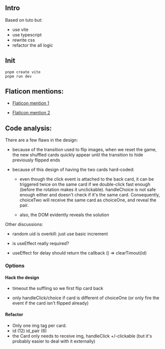 ## Intro

Based on tuto but:

- use vite
- use typescript
- rewrite css
- refactor the all logic

## Init

```
pnpm create vite
pnpm run dev
```

## Flaticon mentions:

- [Flaticon mention 1](https://www.flaticon.com/stickers-pack/animals-139)

- [Flaticon mention 2](https://www.flaticon.com/free-sticker/question_7471579?term=question+mark&page=1&position=5&origin=search&related_id=7471579)

## Code analysis:

There are a few flaws in the design:

- because of the transition used to flip images, when we reset the game, the new shuffled cards quickly appear until the transition to hide previously flipped ends

- because of this design of having the two cards hard-coded:

  - even though the click event is attached to the back card, it can be triggered twice on the same card if we double-click fast enough (before the rotation makes it unclickable). handleChoice is not safe enough either and doesn't check if it's the same card. Consequently, choiceTwo will receive the same card as choiceOne, and reveal the pair.

  - also, the DOM evidently reveals the solution

Other discussions:

- random uid is overkill: just use basic increment

- is useEffect really required?

- useEffect for delay should return the callback () => clearTimout(id)

### Options

#### Hack the design

- timeout the suffling so we first flip card back

- only handleClick/choice if card is different of choiceOne (or only fire the event if the card isn't flipped already)

#### Refactor

- Only one img tag per card.
- id (12) id_pair (6)
- the Card only needs to receive img, handleClick +/-clickable (but it's probably easier to deal with it externally)
